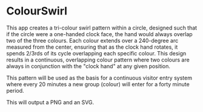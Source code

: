 # ColourSwirl

This app creates a tri-colour swirl pattern within a circle, designed such that if the circle were a one-handed clock face, the hand would always overlap two of the three colours. Each colour extends over a 240-degree arc measured from the center, ensuring that as the clock hand rotates, it spends 2/3rds of its cycle overlapping each specific colour. This design results in a continuous, overlapping colour pattern where two colours are always in conjunction with the "clock hand" at any given position.

This pattern will be used as the basis for a continuous visitor entry system where every 20 minutes a new group (colour) will enter for a forty minute period.

This will output a PNG and an SVG.